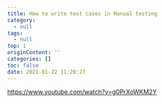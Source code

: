 ```yaml
---
title: How to write test cases in Manual testing
category:
  - null
tags:
  - null
top: 1
originContent: ''
categories: []
toc: false
date: 2021-01-22 11:20:27
---
```


https://www.youtube.com/watch?v=g0PrXoWKM2Y